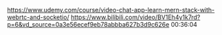 https://www.udemy.com/course/video-chat-app-learn-mern-stack-with-webrtc-and-socketio/
https://www.bilibili.com/video/BV1Eh4y1k7rd?p=6&vd_source=0a3e56ecef9eb78abbba627b3d9c626e
00:36:04